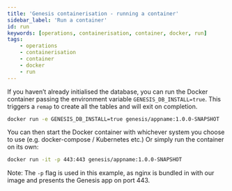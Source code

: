 ```yaml
---
title: 'Genesis containerisation - running a container'
sidebar_label: 'Run a container'
id: run
keywords: [operations, containerisation, container, docker, run]
tags:
    - operations
    - containerisation
    - container
    - docker
    - run
---
```


If you haven’t already initialised the database, you can run the Docker container passing the environment variable `GENESIS_DB_INSTALL=true`. This triggers a `remap` to create all the tables and will exit on completion.

```bash
docker run -e GENESIS_DB_INSTALL=true genesis/appname:1.0.0-SNAPSHOT
```

You can then start the Docker container with whichever system you choose to use (e.g. docker-compose / Kubernetes etc.) Or simply run the container on its own:

```bash
docker run -it -p 443:443 genesis/appname:1.0.0-SNAPSHOT
```

Note: The `-p` flag is used in this example, as nginx is bundled in with our image and presents the Genesis app on port 443.

